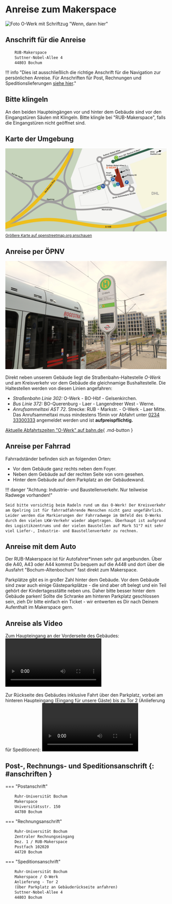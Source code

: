 # Anreise zum Makerspace

![Foto O-Werk mit Schriftzug "Wenn, dann hier"](https://www.worldfactory.de/fileadmin/_processed_/4/9/csm_RUB-Slider-finanzierung_32373e1bdc.jpg)

## Anschrift für die Anreise

        RUB-Makerspace
        Suttner-Nobel-Allee 4
        44803 Bochum

!!! info "Dies ist ausschließlich die richtige Anschrift für die Navigation zur persönlichen Anreise. Für Anschriften für Post, Rechnungen und Speditionslieferungen [siehe hier](#anschriften)."   

## Bitte klingeln

An den beiden Haupteingängen vor und hinter dem Gebäude sind vor den Eingangstüren Säulen mit Klingeln. Bitte klingle bei "RUB-Makerspace", falls die Eingangstüren nicht geöffnet sind.

## Karte der Umgebung

![Karte O-Werk und Umgebung](medien/anreise-makerspace.jpg)
<small><a href="https://www.openstreetmap.org/#map=19/51.46539/7.25983">Größere Karte auf openstreetmap.org anschauen</a></small>

## Anreise per ÖPNV  

![@RUB-Makerspace: Bahn (CC BY-SA 4.0)](medien/RUB-Makerspace_Bahn_CC-BY-SA-40.jpg)

Direkt neben unserem Gebäude liegt die Straßenbahn-Haltestelle *O-Werk* und am Kreisverkehr vor dem Gebäude die gleichnamige Bushaltestelle. Die Haltestellen werden von diesen Linien angefahren:

- *Straßenbahn Linie 302:* O-Werk - BO-Hbf - Gelsenkirchen.
- *Bus Linie 372:* BO-Querenburg - Laer - Langendreer West - Werne.
- *Anrufsammeltaxi AST 72*. Strecke: RUB - Markstr. - O-Werk - Laer Mitte.  
Das Anrufsammeltaxi muss mindestens 15min vor Abfahrt unter [0234 33300333](tel:+4923433300333) angemeldet werden und ist **aufpreispflichtig.**

[Aktuelle Abfahrtszeiten "O-Werk" auf bahn.de](https://reiseauskunft.bahn.de/bin/bhftafel.exe/dn?ld=4329&country=DEU&protocol=https:&rt=1&input=O-Werk,%20Bochum%23375967&boardType=dep&time=actual&productsFilter=1111111111&start=yes&){ .md-button }


## Anreise per Fahrrad

Fahrradständer befinden sich an folgenden Orten: 

- Vor dem Gebäude ganz rechts neben dem Foyer.
- Neben dem Gebäude auf der rechten Seite von vorn gesehen.
- Hinter dem Gebäude auf dem Parkplatz an der Gebäudewand.

!!! danger "Achtung: Industrie- und Baustellenverkehr. Nur teilweise Radwege vorhanden!"

    Seid bitte vorsichtig beim Radeln rund um das O-Werk! Der Kreisverkehr am Opelring ist für fahrradfahrende Menschen nicht ganz ungefährlich. Leider werden die Markierungen der Fahrradwege im Umfeld des O-Werks durch den vielen LKW-Verkehr wieder abgetragen. Überhaupt ist aufgrund des Logistikzentrums und der vielen Baustellen auf Mark 51°7 mit sehr viel Liefer-, Industrie- und Baustellenverkehr zu rechnen.


## Anreise mit dem Auto

Der RUB-Makerspace ist für Autofahrer\*innen sehr gut angebunden. Über die A40, A43 oder A44 kommst Du bequem auf die A448 und dort über die Ausfahrt "Bochum-Altenbochum" fast direkt zum Makerspace. 

Parkplätze gibt es in großer Zahl hinter dem Gebäude. Vor dem Gebäude sind zwar auch einige Gästeparkplätze - die sind aber oft belegt und ein Teil gehört der Kindertagesstätte neben uns. Daher bitte besser hinter dem Gebäude parken! Sollte die Schranke am hinteren Parkplatz geschlossen sein, zieh Dir bitte einfach ein Ticket - wir entwerten es Dir nach Deinem Aufenthalt im Makerspace gern. 

## Anreise als Video

Zum Haupteingang an der Vorderseite des Gebäudes: ![type:video](https://git.noc.ruhr-uni-bochum.de/makerspace/website/-/raw/main/docs/medien/RUB_Anreise-OWK-Vorne.mp4)

Zur Rückseite des Gebäudes inklusive Fahrt über den Parkplatz, vorbei am hinteren Haupteingang (Eingang für unsere Gäste) bis zu Tor 2 (Anlieferung für Speditionen):  ![type:video](https://git.noc.ruhr-uni-bochum.de/makerspace/website/-/raw/main/docs/medien/RUB_Anreise-OWK-Hinten.mp4)

## Post-, Rechnungs- und Speditionsanschrift {: #anschriften }

=== "Postanschrift"

        Ruhr-Universität Bochum  
        Makerspace
        Universitätsstr. 150  
        44780 Bochum

=== "Rechnungsanschrift"

        Ruhr-Universität Bochum  
        Zentraler Rechnungseingang  
        Dez. 1 / RUB-Makerspace 
        Postfach 102020  
        44720 Bochum

=== "Speditionsanschrift"

        Ruhr-Universität Bochum  
        Makerspace / O-Werk  
        Anlieferung - Tor 2  
        (Über Parkplatz an Gebäuderückseite anfahren) 
        Suttner-Nobel-Allee 4  
        44803 Bochum
